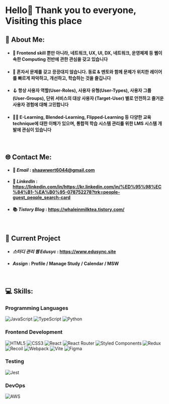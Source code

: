 # Hello👋 Thank you to everyone, Visiting this place

## 💫 About Me:
- #### 🌱 Frontend skill 뿐만 아니라, 네트워크, UX, UI, DX, 네트워크, 운영체제 등 웹이 속한 Computing 전반에 관한 관심을 갖고 있습니다
- #### 👯 혼자서 문제를 갖고 끙끙대지 않습니다. 동료 & 멘토와 함께 문제가 위치한 레이어를 빠르게 파악하고, 개선하고, 학습하는 것을 즐깁니다
- #### 🪝 항상 사용자 역할(User-Roles), 사용자 유형(User-Types), 사용자 그룹(User-Groups), 단위 서비스의 대상 사용자 (Target-User) 별로 안전하고 즐거운 사용자 경험에 대해 고민합니다
- #### 🙇‍♂️ E-Learning, Blended-Learning, Flipped-Learning 등 다양한 교육 technique에 대한 이해가 있으며, 통합적 학습 시스템 관리를 위한 LMS 시스템 개발에 관심이 있습니다

<br>


## 🌐 Contact Me:

- #### 📮 **_Email_** : shaawwert6044@gmail.com
- #### 📃 **_LinkedIn_** : https://linkedin.com/in/https://kr.linkedin.com/in/%ED%95%98%EC%84%B1-%EA%B0%95-078752278?trk=people-guest_people_search-card
- #### 📚 **_Tistory Blog_** : https://whaleinmilktea.tistory.com/

<br>

## 🛫 Current Project

- #### ***스터디 관리 웹 Edusyc*** : https://www.edusync.site
- #### ***Assign*** : Profile / Manage Study / Calendar / MSW

<br>

## 💻 Skills:

### Programming Languages

![JavaScript](https://img.shields.io/badge/javascript-%23323330.svg?style=for-the-badge&logo=javascript&logoColor=%23F7DF1E) ![TypeScript](https://img.shields.io/badge/typescript-%23007ACC.svg?style=for-the-badge&logo=typescript&logoColor=white) ![Python](https://img.shields.io/badge/python-3776AB.svg?style=for-the-badge&logo=python&logoColor=white)

### Frontend Development

![HTML5](https://img.shields.io/badge/html5-%23E34F26.svg?style=for-the-badge&logo=html5&logoColor=white) ![CSS3](https://img.shields.io/badge/css3-%231572B6.svg?style=for-the-badge&logo=css3&logoColor=white) ![React](https://img.shields.io/badge/react-%2320232a.svg?style=for-the-badge&logo=react&logoColor=%2361DAFB) ![React Router](https://img.shields.io/badge/React_Router-CA4245?style=for-the-badge&logo=react-router&logoColor=white) ![Styled Components](https://img.shields.io/badge/styled--components-DB7093?style=for-the-badge&logo=styled-components&logoColor=white) ![Redux](https://img.shields.io/badge/redux-%23593d88.svg?style=for-the-badge&logo=redux&logoColor=white) ![Recoil](https://img.shields.io/badge/Recoil-3577E5.svg?style=for-the-badge&logoredux&logoColor=white) ![Webpack](https://img.shields.io/badge/webpack-%238DD6F9.svg?style=for-the-badge&logo=webpack&logoColor=black) ![Vite](https://img.shields.io/badge/vite-BC33FE.svg?style=for-the-badge&logo=vite&logoColor=white) ![Figma](https://img.shields.io/badge/figma-%23F24E1E.svg?style=for-the-badge&logo=figma&logoColor=white)


### Testing

![Jest](https://img.shields.io/badge/jest-C21325.svg?style=for-the-badge&logo=jest&logoColor=white)

### DevOps

![AWS](https://img.shields.io/badge/AWS-%23FF9900.svg?style=for-the-badge&logo=amazon-aws&logoColor=white)
